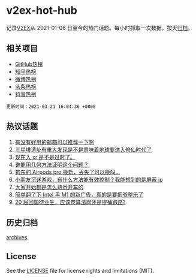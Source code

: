 # v2ex-hot-hub

 记录[V2EX](https://www.v2ex.com/)从 2021-01-06 日至今的热门话题。每小时抓取一次数据，按天[归档](archives)。
 
 ## 相关项目

- [GitHub热榜](https://github.com/lonnyzhang423/github-hot-hub)
- [知乎热榜](https://github.com/lonnyzhang423/zhihu-hot-hub)
- [微博热榜](https://github.com/lonnyzhang423/weibo-hot-hub)
- [头条热榜](https://github.com/lonnyzhang423/toutiao-hot-hub)
- [抖音热榜](https://github.com/lonnyzhang423/douyin-hot-hub)


 `更新时间：2021-03-21 16:04:36 +0800`

## 热议话题

1. [有没有好用的邮箱可以推荐一下啊](https://www.v2ex.com/t/763506)
1. [三星堆遗址有重大发现是不是意味着地球要进入修仙时代了](https://www.v2ex.com/t/763464)
1. [现在入 xr 是不是过时了。](https://www.v2ex.com/t/763538)
1. [谁能用几何方法证明这个问题？](https://www.v2ex.com/t/763473)
1. [狗东的 Airpods pro 换新，丢失了可以换吗...](https://www.v2ex.com/t/763574)
1. [小朋友沉迷游戏，有什么方法能有效控制？我能想到的是屏蔽 ip](https://www.v2ex.com/t/763483)
1. [大家开始都是怎么熟悉开车的](https://www.v2ex.com/t/763551)
1. [简单翻了下 Intel 黑 M1 的新广告，真的是要把爷整乐了](https://www.v2ex.com/t/763493)
1. [20 届回国待业生，应该卷算法岗还是提桶跑路?](https://www.v2ex.com/t/763561)

## 历史归档

[archives](archives)

## License

See the [LICENSE](LICENSE) file for license rights and limitations (MIT).
